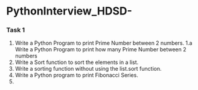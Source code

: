 # PythonInterview_HDSD-
### Task 1
1. Write a Python Program to print Prime Number between 2 numbers.
   1.a Write a Python Program to print how many Prime Number between 2 numbers
2. Write a Sort function to sort the elements in a list.
3. Write a sorting function without using the list.sort function.
4. Write a Python program to print Fibonacci Series.
5. 

